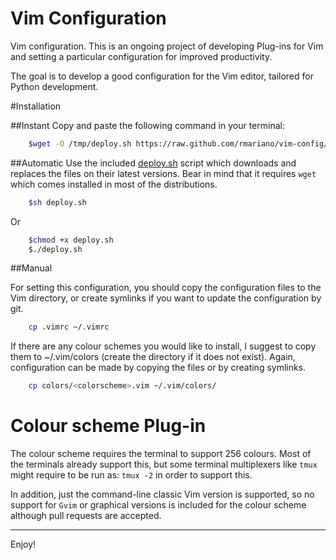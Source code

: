 Vim Configuration
=================

Vim configuration.
This is an ongoing project of developing Plug-ins for Vim and setting
a particular configuration for improved productivity.

The goal is to develop a good configuration for the Vim editor, tailored
for Python development.

#Installation

##Instant
Copy and paste the following command in your terminal:

```bash
	$wget -O /tmp/deploy.sh https://raw.github.com/rmariano/vim-config/master/deploy.sh && sh /tmp/deploy.sh
```

##Automatic
Use the included [deploy.sh](deploy.sh) script which downloads and replaces the files on
their latest versions. Bear in mind that it requires ``wget`` which comes
installed in most of the distributions.

```bash
    $sh deploy.sh
```

Or

```bash
    $chmod +x deploy.sh
    $./deploy.sh
```


##Manual

For setting this configuration, you should copy the configuration files to
the Vim directory, or create symlinks if you want to update the configuration
by git.

```bash
    cp .vimrc ~/.vimrc
```

If there are any colour schemes you would like to install, I suggest to copy
them to ~/.vim/colors (create the directory if it does not exist).
Again, configuration can be made by copying the files or by creating symlinks.


```bash
    cp colors/<colorscheme>.vim ~/.vim/colors/
```

# Colour scheme Plug-in

The colour scheme requires the terminal to support 256 colours. Most of the
terminals already support this, but some terminal multiplexers like `tmux`
might require to be run as: ``tmux -2`` in order to support this.

In addition, just the command-line classic Vim version is supported, so no
support for ``Gvim`` or graphical versions is included for the colour scheme
although pull requests are accepted.

------

Enjoy!
